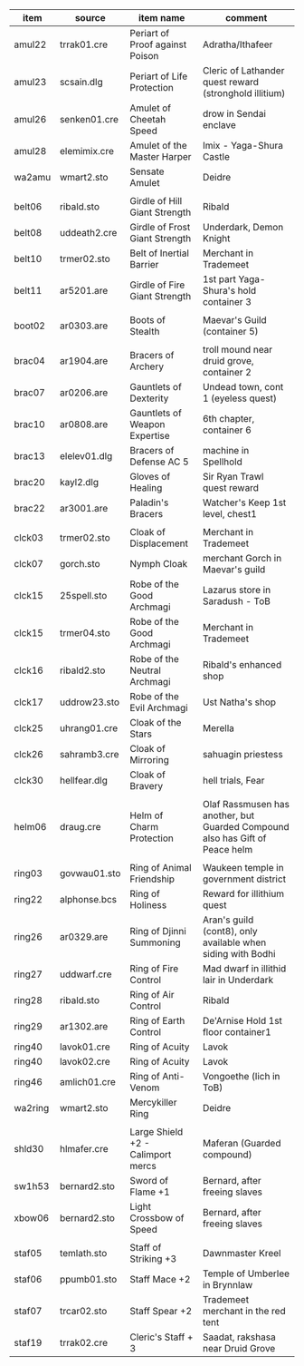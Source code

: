 | item    | source       | item name                         | comment                                                                      |
| ------- | ------------ | --------------------------------- | ---------------------------------------------------------------------------- |
| amul22  | trrak01.cre  | Periart of Proof against Poison   | Adratha/Ithafeer                                                             |
| amul23  | scsain.dlg   | Periart of Life Protection        | Cleric of Lathander quest reward (stronghold illitium)                       |
| amul26  | senken01.cre | Amulet of Cheetah Speed           | drow in Sendai enclave                                                       |
| amul28  | elemimix.cre | Amulet of the Master Harper       | Imix - Yaga-Shura Castle                                                     |
| wa2amu  | wmart2.sto   | Sensate Amulet                    | Deidre                                                                       |
|         |
| belt06  | ribald.sto   | Girdle of Hill Giant Strength     | Ribald                                                                       |
| belt08  | uddeath2.cre | Girdle of Frost Giant Strength    | Underdark, Demon Knight                                                      |
| belt10  | trmer02.sto  | Belt of Inertial Barrier          | Merchant in Trademeet                                                        |
| belt11  | ar5201.are   | Girdle of Fire Giant Strength     | 1st part Yaga-Shura's hold container 3                                       |
|         |
| boot02  | ar0303.are   | Boots of Stealth                  | Maevar's Guild (container 5)                                                 |
|         |
| brac04  | ar1904.are   | Bracers of Archery                | troll mound near druid grove, container 2                                    |
| brac07  | ar0206.are   | Gauntlets of Dexterity            | Undead town, cont 1 (eyeless quest)                                          |
| brac10  | ar0808.are   | Gauntlets of Weapon Expertise     | 6th chapter, container 6                                                     |
| brac13  | elelev01.dlg | Bracers of Defense AC 5           | machine in Spellhold                                                         |
| brac20  | kayl2.dlg    | Gloves of Healing                 | Sir Ryan Trawl quest reward                                                  |
| brac22  | ar3001.are   | Paladin's Bracers                 | Watcher's Keep 1st level, chest1                                             |
|         |
| clck03  | trmer02.sto  | Cloak of Displacement             | Merchant in Trademeet                                                        |
| clck07  | gorch.sto    | Nymph Cloak                       | merchant Gorch in Maevar's guild                                             |
| clck15  | 25spell.sto  | Robe of the Good Archmagi         | Lazarus store in Saradush - ToB                                              |
| clck15  | trmer04.sto  | Robe of the Good Archmagi         | Merchant in Trademeet                                                        |
| clck16  | ribald2.sto  | Robe of the Neutral Archmagi      | Ribald's enhanced shop                                                       |
| clck17  | uddrow23.sto | Robe of the Evil Archmagi         | Ust Natha's shop                                                             |
| clck25  | uhrang01.cre | Cloak of the Stars                | Merella                                                                      |
| clck26  | sahramb3.cre | Cloak of Mirroring                | sahuagin priestess                                                           |
| clck30  | hellfear.dlg | Cloak of Bravery                  | hell trials, Fear                                                            |
|         |
| helm06  | draug.cre    | Helm of Charm Protection          | Olaf Rassmusen has another, but Guarded Compound also has Gift of Peace helm |
|         |
| ring03  | govwau01.sto | Ring of Animal Friendship         | Waukeen temple in government district                                        |
| ring22  | alphonse.bcs | Ring of Holiness                  | Reward for illithium quest                                                   |
| ring26  | ar0329.are   | Ring of Djinni Summoning          | Aran's guild (cont8), only available when siding with Bodhi                  |
| ring27  | uddwarf.cre  | Ring of Fire Control              | Mad dwarf in illithid lair in Underdark                                      |
| ring28  | ribald.sto   | Ring of Air Control               | Ribald                                                                       |
| ring29  | ar1302.are   | Ring of Earth Control             | De'Arnise Hold 1st floor container1                                          |
| ring40  | lavok01.cre  | Ring of Acuity                    | Lavok                                                                        |
| ring40  | lavok02.cre  | Ring of Acuity                    | Lavok                                                                        |
| ring46  | amlich01.cre | Ring of Anti-Venom                | Vongoethe (lich in ToB)                                                      |
| wa2ring | wmart2.sto   | Mercykiller Ring                  | Deidre                                                                       |
|         |
| shld30  | hlmafer.cre  | Large Shield +2 - Calimport mercs | Maferan (Guarded compound)                                                   |
| sw1h53  | bernard2.sto | Sword of Flame +1                 | Bernard, after freeing slaves                                                |
| xbow06  | bernard2.sto | Light Crossbow of Speed           | Bernard, after freeing slaves                                                |
|         |
| staf05  | temlath.sto  | Staff of Striking +3              | Dawnmaster Kreel                                                             |
| staf06  | ppumb01.sto  | Staff Mace +2                     | Temple of Umberlee in Brynnlaw                                               |
| staf07  | trcar02.sto  | Staff Spear +2                    | Trademeet merchant in the red tent                                           |
| staf19  | trrak02.cre  | Cleric's Staff + 3                | Saadat, rakshasa near Druid Grove                                            |
